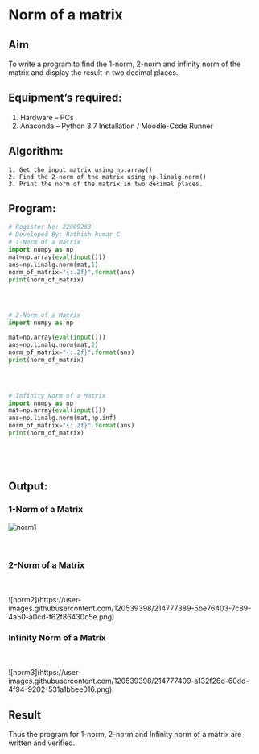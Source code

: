 # Norm of a matrix
## Aim
To write a program to find the 1-norm, 2-norm and infinity norm of the matrix and display the result in two decimal places.
## Equipment’s required:
1.	Hardware – PCs
2.	Anaconda – Python 3.7 Installation / Moodle-Code Runner
## Algorithm:
	1. Get the input matrix using np.array()   
    2. Find the 2-norm of the matrix using np.linalg.norm()
	3. Print the norm of the matrix in two decimal places.
## Program:
```Python
# Register No: 22009283
# Developed By: Rathish kumar C
# 1-Norm of a Matrix
import numpy as np
mat=np.array(eval(input()))
ans=np.linalg.norm(mat,1)
norm_of_matrix="{:.2f}".format(ans)
print(norm_of_matrix)




# 2-Norm of a Matrix
import numpy as np

mat=np.array(eval(input()))
ans=np.linalg.norm(mat,2)
norm_of_matrix="{:.2f}".format(ans)
print(norm_of_matrix)




# Infinity Norm of a Matrix
import numpy as np
mat=np.array(eval(input()))
ans=np.linalg.norm(mat,np.inf)
norm_of_matrix="{:.2f}".format(ans)
print(norm_of_matrix)






```
## Output:
### 1-Norm of a Matrix
![norm1](https://user-images.githubusercontent.com/120539398/214777358-e8df9cf6-90a8-4c27-bbd5-f09789ece111.png)
<br>
<br>
<br>

### 2-Norm of a Matrix
<br>
<br>![norm2](https://user-images.githubusercontent.com/120539398/214777389-5be76403-7c89-4a50-a0cd-f62f86430c5e.png)

<br>

### Infinity Norm of a Matrix
<br>
<br>![norm3](https://user-images.githubusercontent.com/120539398/214777409-a132f26d-60dd-4f94-9202-531a1bbee016.png)

<br>

## Result
Thus the program for 1-norm, 2-norm and Infinity norm of a matrix are written and verified.
